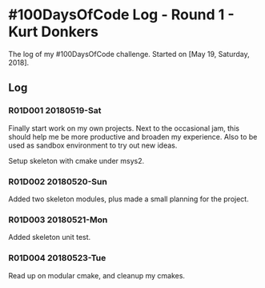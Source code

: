 # #100DaysOfCode Log - Round 1 - Kurt Donkers

The log of my #100DaysOfCode challenge. Started on [May 19, Saturday, 2018].

## Log

### R01D001 20180519-Sat
Finally start work on my own projects. Next to the occasional jam, this should help me be more productive and broaden my experience. Also to be used as sandbox environment to try out new ideas.

Setup skeleton with cmake under msys2.

### R01D002 20180520-Sun
Added two skeleton modules, plus made a small planning for the project.

### R01D003 20180521-Mon
Added skeleton unit test.

### R01D004 20180523-Tue
Read up on modular cmake, and cleanup my cmakes.

